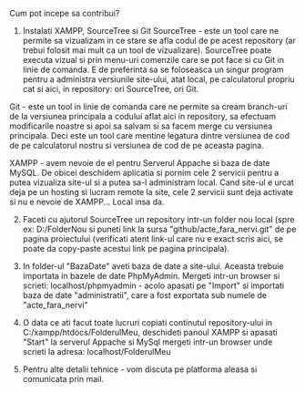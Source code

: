 Cum pot incepe sa contribui?

1. Instalati XAMPP, SourceTree si Git
SourceTree - este un tool care ne permite sa vizualizam in ce stare se afla codul de pe acest repository (ar
trebui folosit mai mult ca un tool de vizualizare).
SourceTree poate executa vizual si prin menu-uri comenzile care se pot face si cu Git in linie de comanda. 
E de preferinta sa se foloseasca un singur program pentru a administra versiunile site-ului, atat local,
pe calculatorul propriu cat si aici, in repository: ori SourceTree, ori Git.

Git - este un tool in linie de comanda care ne permite sa cream branch-uri de la versiunea principala a codului
aflat aici in repository, sa efectuam modificarile noastre si apoi sa salvam si sa facem merge cu versiunea principala. 
Deci este un tool care mentine legatura dintre versiunea de cod de pe calculatorul nostru si versiunea de cod de pe aceasta pagina.

XAMPP - avem nevoie de el pentru Serverul Appache si baza de date MySQL. De obicei deschidem aplicatia si pornim 
cele 2 servicii pentru a putea vizualiza site-ul si a putea sa-l administram local. Cand site-ul e urcat deja pe un
hosting si lucram remote la site, cele 2 servicii sunt deja activate si nu e nevoie de XAMPP... Local insa da.

2. Faceti cu ajutorul SourceTree un repository intr-un folder nou local (spre ex: D:/FolderNou si puneti 
link la sursa "github/acte_fara_nervi.git" de pe pagina proiectului (verificati atent link-ul care nu e exact scris aici, 
se poate da copy-paste acestui link pe pagina principala).

3. In folder-ul "BazaDate" aveti baza de date a site-ului. Aceasta trebuie importata in bazele de date PhpMyAdmin. Mergeti
intr-un browser si scrieti: localhost/phpmyadmin - acolo apasati pe "Import" si importati baza de date "administratii", 
care a fost exportata sub numele de "acte_fara_nervi"

4. O data ce ati facut toate lucruri 
copiati continutul repository-ului in C:/xampp/htdocs/FolderulMeu, 
deschideti panoul XAMPP si apasati "Start" la serverul Appache si MySql 
mergeti intr-un browser unde scrieti la adresa: localhost/FolderulMeu

5. Pentru alte detalii tehnice - vom discuta pe platforma aleasa si comunicata prin mail.
